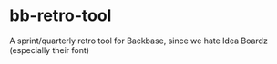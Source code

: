 # bb-retro-tool
A sprint/quarterly retro tool for Backbase, since we hate Idea Boardz (especially their font)
